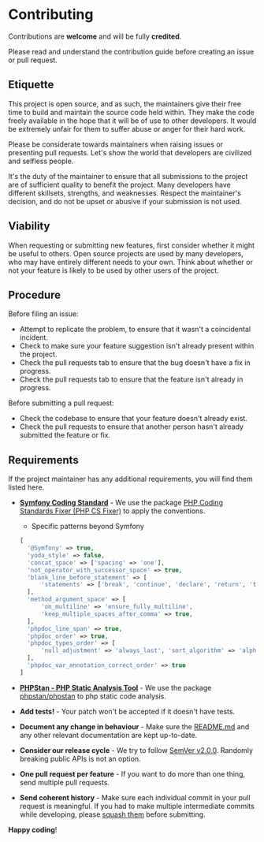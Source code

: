 # Contributing

Contributions are **welcome** and will be fully **credited**.

Please read and understand the contribution guide before creating an issue or pull request.

## Etiquette

This project is open source, and as such, the maintainers give their free time to build and maintain the source code
held within. They make the code freely available in the hope that it will be of use to other developers. It would be
extremely unfair for them to suffer abuse or anger for their hard work.

Please be considerate towards maintainers when raising issues or presenting pull requests. Let's show the
world that developers are civilized and selfless people.

It's the duty of the maintainer to ensure that all submissions to the project are of sufficient
quality to benefit the project. Many developers have different skillsets, strengths, and weaknesses. Respect the maintainer's decision, and do not be upset or abusive if your submission is not used.

## Viability

When requesting or submitting new features, first consider whether it might be useful to others. Open
source projects are used by many developers, who may have entirely different needs to your own. Think about
whether or not your feature is likely to be used by other users of the project.

## Procedure

Before filing an issue:

- Attempt to replicate the problem, to ensure that it wasn't a coincidental incident.
- Check to make sure your feature suggestion isn't already present within the project.
- Check the pull requests tab to ensure that the bug doesn't have a fix in progress.
- Check the pull requests tab to ensure that the feature isn't already in progress.

Before submitting a pull request:

- Check the codebase to ensure that your feature doesn't already exist.
- Check the pull requests to ensure that another person hasn't already submitted the feature or fix.

## Requirements

If the project maintainer has any additional requirements, you will find them listed here.

- **[Symfony Coding Standard](https://symfony.com/doc/current/contributing/code/standards.html)** - We use the package [PHP Coding Standards Fixer (PHP CS Fixer)](https://github.com/FriendsOfPHP/PHP-CS-Fixer) to apply the conventions.

  - Specific patterns beyond Symfony

  ```php
  [
    '@Symfony' => true,
    'yoda_style' => false,
    'concat_space' => ['spacing' => 'one'],
    'not_operator_with_successor_space' => true,
    'blank_line_before_statement' => [
        'statements' => ['break', 'continue', 'declare', 'return', 'throw', 'try'],
    ],
    'method_argument_space' => [
        'on_multiline' => 'ensure_fully_multiline',
        'keep_multiple_spaces_after_comma' => true,
    ],
    'phpdoc_line_span' => true,
    'phpdoc_order' => true,
    'phpdoc_types_order' => [
        'null_adjustment' => 'always_last', 'sort_algorithm' => 'alpha',
    ],
    'phpdoc_var_annotation_correct_order' => true
  ]
  ```

- **[PHPStan - PHP Static Analysis Tool](https://phpstan.org/user-guide/getting-started)** - We use the package [phpstan/phpstan](https://github.com/phpstan/phpstan) to php static code analysis.

- **Add tests!** - Your patch won't be accepted if it doesn't have tests.

- **Document any change in behaviour** - Make sure the [README.md](../README.md) and any other relevant documentation are kept up-to-date.

- **Consider our release cycle** - We try to follow [SemVer v2.0.0](https://semver.org/). Randomly breaking public APIs is not an option.

- **One pull request per feature** - If you want to do more than one thing, send multiple pull requests.

- **Send coherent history** - Make sure each individual commit in your pull request is meaningful. If you had to make multiple intermediate commits while developing, please [squash them](https://www.git-scm.com/book/en/v2/Git-Tools-Rewriting-History#Changing-Multiple-Commit-Messages) before submitting.

**Happy coding**!
